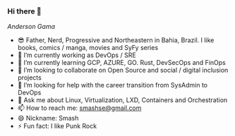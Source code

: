 ### Hi there 👋

<!--
**smashse/smashse** is a ✨ _special_ ✨ repository because its `README.md` (this file) appears on your GitHub profile.

Here are some ideas to get you started:

- 🔭 I’m currently working on ...
- 🌱 I’m currently learning ...
- 👯 I’m looking to collaborate on ...
- 🤔 I’m looking for help with ...
- 💬 Ask me about ...
- 📫 How to reach me: ...
- 😄 Pronouns: ...
- ⚡ Fun fact: ...
-->

_Anderson Gama_

-   😎 Father, Nerd, Progressive and Northeastern in Bahia, Brazil. I like books, comics / manga, movies and SyFy series
-   🔭 I’m currently working as DevOps / SRE
-   🌱 I’m currently learning GCP, AZURE, GO. Rust, DevSecOps and FinOps
-   👯 I’m looking to collaborate on Open Source and social / digital inclusion projects
-   🤔 I’m looking for help with the career transition from SysAdmin to DevOps
-   💬 Ask me about Linux, Virtualization, LXD, Containers and Orchestration
-   📫 How to reach me: smashse@gmail.com
-   😄 Nickname: Smash
-   ⚡ Fun fact: I like Punk Rock
